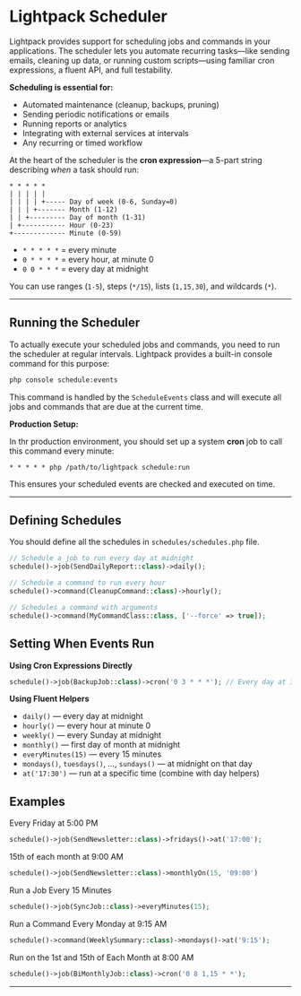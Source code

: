 # Lightpack Scheduler

Lightpack provides support for scheduling jobs and commands in your applications. The scheduler lets you automate recurring tasks—like sending emails, cleaning up data, or running custom scripts—using familiar cron expressions, a fluent API, and full testability.

**Scheduling is essential for:**

- Automated maintenance (cleanup, backups, pruning)
- Sending periodic notifications or emails
- Running reports or analytics
- Integrating with external services at intervals
- Any recurring or timed workflow

At the heart of the scheduler is the **cron expression**—a 5-part string describing *when* a task should run:

```
* * * * *
| | | | |
| | | | +----- Day of week (0-6, Sunday=0)
| | | +------- Month (1-12)
| | +--------- Day of month (1-31)
| +----------- Hour (0-23)
+------------- Minute (0-59)
```

- `* * * * *` = every minute
- `0 * * * *` = every hour, at minute 0
- `0 0 * * *` = every day at midnight

You can use ranges (`1-5`), steps (`*/15`), lists (`1,15,30`), and wildcards (`*`).

---

## Running the Scheduler

To actually execute your scheduled jobs and commands, you need to run the scheduler at regular intervals. Lightpack provides a built-in console command for this purpose:

```sh
php console schedule:events
```

This command is handled by the `ScheduleEvents` class and will execute all jobs and commands that are due at the current time.

**Production Setup:**

In thr production environment, you should set up a system **cron** job to call this command every minute:

```cron
* * * * * php /path/to/lightpack schedule:run
```

This ensures your scheduled events are checked and executed on time.

---

## Defining Schedules

You should define all the schedules in `schedules/schedules.php` file.

```php
// Schedule a job to run every day at midnight
schedule()->job(SendDailyReport::class)->daily();

// Schedule a command to run every hour
schedule()->command(CleanupCommand::class)->hourly();

// Schedules a command with arguments
schedule()->command(MyCommandClass::class, ['--force' => true]); 
```

## Setting When Events Run

**Using Cron Expressions Directly**

```php
schedule()->job(BackupJob::class)->cron('0 3 * * *'); // Every day at 3:00 AM
```

**Using Fluent Helpers**

- `daily()` — every day at midnight
- `hourly()` — every hour at minute 0
- `weekly()` — every Sunday at midnight
- `monthly()` — first day of month at midnight
- `everyMinutes(15)` — every 15 minutes
- `mondays()`, `tuesdays()`, ..., `sundays()` — at midnight on that day
- `at('17:30')` — run at a specific time (combine with day helpers)

## Examples

Every Friday at 5:00 PM

```php
schedule()->job(SendNewsletter::class)->fridays()->at('17:00');
```

15th of each month at 9:00 AM

```php
schedule()->job(SendNewsletter::class)->monthlyOn(15, '09:00')
```

Run a Job Every 15 Minutes

```php
schedule()->job(SyncJob::class)->everyMinutes(15);
```

Run a Command Every Monday at 9:15 AM

```php
schedule()->command(WeeklySummary::class)->mondays()->at('9:15');
```

Run on the 1st and 15th of Each Month at 8:00 AM

```php
schedule()->job(BiMonthlyJob::class)->cron('0 8 1,15 * *');
```

---